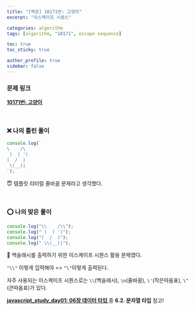 ```yaml
---
title: "[백준] 10171번: 고양이"
excerpt: "이스케이프 시퀀스"

categories: algorithm
tags: [algorithm, "10171", escape sequence]

toc: true
toc_sticky: true

author_profile: true
sidebar: false
---
```


### 문제 링크

[**10171번: 고양이**](https://www.acmicpc.net/problem/10171)

<br>

### ❌ 나의 틀린 풀이

```js
console.log(`
\    /\
 )  ( ')
(  /  )
 \(__)|
`);
```

😇 템플릿 리터럴 줄바꿈 문제라고 생각했다.

<br>

### ⭕️ 나의 맞은 풀이

```js
console.log("\\    /\\");
console.log(" )  ( ')");
console.log("(  /  )");
console.log(" \\(__)|");
```

🥹 백슬래시를 출력하기 위한 이스케이프 시퀀스 활용 문제였다.

`"\\"` 이렇게 입력해야 => `"\"`이렇게 출력된다.

자주 사용되는 이스케이프 시퀀스로는 `\\`(백슬래시), `\n`(줄바꿈), `\'`(작은따옴표), `\"`(큰따옴표)가 있다.

[**javascript_study_day01: 06장 데이터 타입**
](https://kwonkabi.github.io/javascript_study/js-study-day01-06/#62-%EB%AC%B8%EC%9E%90%EC%97%B4-%ED%83%80%EC%9E%85) 중 **6.2. 문자열 타입** 참고!
